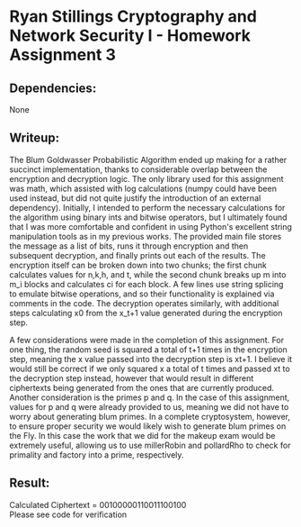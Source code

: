 # Ryan Stillings Cryptography and Network Security I - Homework Assignment 3  
## Dependencies:  
None  
## Writeup:  
The Blum Goldwasser Probabilistic Algorithm ended up making for a rather succinct implementation, thanks to considerable overlap between the encryption and decryption logic. The only library used for this assignment was math, which assisted with log calculations (numpy could have been used instead, but did not quite justify the introduction of an external dependency). Initially, I intended to perform the necessary calculations for the algorithm using binary ints and bitwise operators, but I ultimately found that I was more comfortable and confident in using Python's excellent string manipulation tools as in my previous works. The provided main file stores the message as a list of bits, runs it through encryption and then subsequent decryption, and finally prints out each of the results. The encryption itself can be broken down into two chunks; the first chunk calculates values for n,k,h, and t, while the second chunk breaks up m into m_i blocks and calculates ci for each block. A few lines use string splicing to emulate bitwise operations, and so their functionality is explained via comments in the code. The decryption operates similarly, with additional steps calculating x0 from the x_t+1 value generated during the encryption step.  

A few considerations were made in the completion of this assignment. For one thing, the random seed is squared a total of t+1 times in the encryption step, meaning the x value passed into the decryption step is xt+1. I believe it would still be correct if we only squared x a total of t times and passed xt to the decryption step instead, however that would result in different ciphertexts being generated from the ones that are currently produced. Another consideration is the primes p and q. In the case of this assignment, values for p and q were already provided to us, meaning we did not have to worry about generating blum primes. In a complete cryptosystem, however, to ensure proper security we would likely wish to generate blum primes on the Fly. In this case the work that we did for the makeup exam would be extremely useful, allowing us to use millerRobin and pollardRho to check for primality and factory into a prime, respectively.  
## Result:  
Calculated Ciphertext = 00100000110011100100  
Please see code for verification
